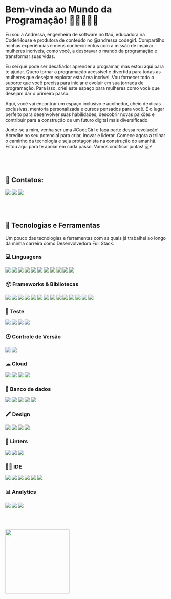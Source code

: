 # Bem-vinda ao Mundo da Programação! 🌟🚀👩🏼‍💻

Eu sou a Andressa, engenheira de software no Itaú, educadora na CoderHouse e produtora de conteúdo no @andressa.codegirl. Compartilho minhas experiências e meus conhecimentos com a missão de inspirar mulheres incríveis, como você, a desbravar o mundo da programação e transformar suas vidas.


Eu sei que pode ser desafiador aprender a programar, mas estou aqui para te ajudar. Quero tornar a programação acessível e divertida para todas as mulheres que desejam explorar esta área incrível. Vou fornecer todo o suporte que você precisa para iniciar e evoluir em sua jornada de programação. Para isso, criei este espaço para mulheres como você que desejam dar o primeiro passo.


Aqui, você vai encontrar um espaço inclusivo e acolhedor, cheio de dicas exclusivas, mentoria personalizada e cursos pensados para você. É o lugar perfeito para desenvolver suas habilidades, descobrir novas paixões e contribuir para a construção de um futuro digital mais diversificado.


Junte-se a mim, venha ser uma #CodeGirl e faça parte dessa revolução! Acredite no seu potencial para criar, inovar e liderar. Comece agora a trilhar o caminho da tecnologia e seja protagonista na construção do amanhã. Estou aqui para te apoiar em cada passo. Vamos codificar juntas! 💻⚡

<br><br>

## 📱 Contatos:
<div>
  <a href="https://instagram.com/andressa.codegirl" target="_blank"><img loading="lazy" src="https://img.shields.io/badge/-Instagram-%23E4405F?style=for-the-badge&logo=instagram&logoColor=white" target="_blank"></a>
  <a href = "mailto:andressa.pco@hotmail.com"><img loading="lazy" src="https://img.shields.io/badge/Microsoft_Outlook-0078D4?style=for-the-badge&logo=microsoft-outlook&logoColor=white" target="_blank"></a>
  <a href="https://www.linkedin.com/in/andressa-oliveira" target="_blank"><img loading="lazy" src="https://img.shields.io/badge/-LinkedIn-%230077B5?style=for-the-badge&logo=linkedin&logoColor=white" target="_blank"></a>   
</div>

<br>
<br>
<br>

## 🚀 Tecnologias e Ferramentas
Um pouco das tecnologias e ferramentas com as quais já trabalhei ao longo da minha carreira como Desenvolvedora Full Stack.

### 💻 Linguagens
<div>  
  <img loading="lazy" src="https://img.shields.io/badge/HTML5-E34F26?style=for-the-badge&logo=html5&logoColor=white">
  <img loading="lazy" src="https://img.shields.io/badge/CSS3-1572B6?style=for-the-badge&logo=css3&logoColor=white">
  <img loading="lazy" src="https://img.shields.io/badge/JavaScript-323330?style=for-the-badge&logo=javascript&logoColor=F7DF1E">
  <img loading="lazy" src="https://img.shields.io/badge/TypeScript-007ACC?style=for-the-badge&logo=typescript&logoColor=white">
  <img loading="lazy" src="https://img.shields.io/badge/java-%23ED8B00.svg?style=for-the-badge&logo=openjdk&logoColor=white">
  <img loading="lazy" src="https://img.shields.io/badge/C-00599C?style=for-the-badge&logo=c&logoColor=white">
  <img loading="lazy" src="https://img.shields.io/badge/C%23-239120?style=for-the-badge&logo=csharp&logoColor=white">
  <img loading="lazy" src="https://img.shields.io/badge/C%2B%2B-00599C?style=for-the-badge&logo=c%2B%2B&logoColor=white">
  <img loading="lazy" src="https://img.shields.io/badge/Python-FFD43B?style=for-the-badge&logo=python&logoColor=blue">
  <img loading="lazy" src="https://img.shields.io/badge/R-276DC3?style=for-the-badge&logo=r&logoColor=white">
  <img loading="lazy" src="https://img.shields.io/badge/json-5E5C5C?style=for-the-badge&logo=json&logoColor=white">  
</div>


### 📦 Frameworks & Bibliotecas
<div>  
  <img loading="lazy" src="https://img.shields.io/badge/Sass-CC6699?style=for-the-badge&logo=sass&logoColor=white">
  <img loading="lazy" src="https://img.shields.io/badge/React-20232A?style=for-the-badge&logo=react&logoColor=61DAFB">
  <img loading="lazy" src="https://img.shields.io/badge/Angular-DD0031?style=for-the-badge&logo=angular&logoColor=white">
  <img loading="lazy" src="https://img.shields.io/badge/AngularJS-E23237?style=for-the-badge&logo=angularjs&logoColor=white">
  <img loading="lazy" src="https://img.shields.io/badge/Bootstrap-563D7C?style=for-the-badge&logo=bootstrap&logoColor=white">
  <img loading="lazy" src="https://img.shields.io/badge/npm-CB3837?style=for-the-badge&logo=npm&logoColor=white">
  <img loading="lazy" src="https://img.shields.io/badge/.NET-512BD4?style=for-the-badge&logo=dotnet&logoColor=white">
  <img loading="lazy" src="https://img.shields.io/badge/Postman-FF6C37?style=for-the-badge&logo=Postman&logoColor=white">
  <img loading="lazy" src="https://img.shields.io/badge/shopify-8DB543?style=for-the-badge&logo=Shopify&logoColor=white"> 
  <img loading="lazy" src="https://img.shields.io/badge/Insomnia-5849be?style=for-the-badge&logo=Insomnia&logoColor=white">
  <img loading="lazy" src="https://img.shields.io/badge/Spring_Boot-F2F4F9?style=for-the-badge&logo=spring-boot">
  <img loading="lazy" src="https://img.shields.io/badge/Swagger-85EA2D?style=for-the-badge&logo=Swagger&logoColor=white">  
  <img loading="lazy" src="https://img.shields.io/badge/R-276DC3?style=for-the-badge&logo=r&logoColor=white">
  <img loading="lazy" src="https://img.shields.io/badge/Redux-593D88?style=for-the-badge&logo=redux&logoColor=white">
</div>

### 🧪 Teste
<div>  
  <img loading="lazy" src="https://img.shields.io/badge/Cypress-17202C?style=for-the-badge&logo=cypress&logoColor=white">
  <img loading="lazy" src="https://img.shields.io/badge/Jest-C21325?style=for-the-badge&logo=jest&logoColor=white">
  <img loading="lazy" src="https://img.shields.io/badge/Selenium-43B02A?style=for-the-badge&logo=Selenium&logoColor=white">
  <img loading="lazy" src="https://img.shields.io/badge/Cucumber-43B02A?style=for-the-badge&logo=cucumber&logoColor=white">
</div>

### 🕓 Controle de Versão
<div>
  <img loading="lazy" src="https://img.shields.io/badge/GIT-E44C30?style=for-the-badge&logo=git&logoColor=white">
  <img loading="lazy" src="https://img.shields.io/badge/github-%23121011.svg?style=for-the-badge&logo=github&logoColor=white">
  
</div>

### ☁ Cloud
<div>
  <img loading="lazy" src="https://img.shields.io/badge/Amazon_AWS-FF9900?style=for-the-badge&logo=amazonaws&logoColor=white">
  <img loading="lazy" src="https://img.shields.io/badge/Azure_DevOps-0078D7?style=for-the-badge&logo=azure-devops&logoColor=white">
  <img loading="lazy" src="https://img.shields.io/badge/Google_Cloud-4285F4?style=for-the-badge&logo=google-cloud&logoColor=white">
  <img loading="lazy" src="https://img.shields.io/badge/Vercel-000000?style=for-the-badge&logo=vercel&logoColor=white">
</div> 

### 🎲 Banco de dados
<div>
  <img loading="lazy" src="https://img.shields.io/badge/Amazon%20DynamoDB-4053D6?style=for-the-badge&logo=Amazon%20DynamoDB&logoColor=white">
  <img loading="lazy" src="https://img.shields.io/badge/Microsoft%20SQL%20Server-CC2927?style=for-the-badge&logo=microsoft%20sql%20server&logoColor=white">
  <img loading="lazy" src="https://img.shields.io/badge/MongoDB-4EA94B?style=for-the-badge&logo=mongodb&logoColor=white">
  <img loading="lazy" src="https://img.shields.io/badge/MySQL-005C84?style=for-the-badge&logo=mysql&logoColor=white">
  <img loading="lazy" src="https://img.shields.io/badge/redis-%23DD0031.svg?&style=for-the-badge&logo=redis&logoColor=white">
</div>

### 🖍 Design
<div>
  <img loading="lazy" src="https://img.shields.io/badge/Figma-F24E1E?style=for-the-badge&logo=figma&logoColor=white">
  <img loading="lazy" src="https://img.shields.io/badge/InVision-FF3366?style=for-the-badge&logo=InVision&logoColor=white">
  <img loading="lazy" src="https://img.shields.io/badge/Sketch-FFB387?style=for-the-badge&logo=sketch&logoColor=black">
  <img loading="lazy" src="https://img.shields.io/badge/Canva-%2300C4CC.svg?&style=for-the-badge&logo=Canva&logoColor=white">
</div>

### 🧐 Linters
<div>  
  <img loading="lazy" src="https://img.shields.io/badge/eslint-3A33D1?style=for-the-badge&logo=eslint&logoColor=white">
  <img loading="lazy" src="https://img.shields.io/badge/prettier-1A2C34?style=for-the-badge&logo=prettier&logoColor=F7BA3E">
  <img loading="lazy" src="https://img.shields.io/badge/SonarLint-CB2029?style=for-the-badge&logo=sonarlint&logoColor=white">
</div>


### 👩‍💻 IDE
<div>
  <img loading="lazy" src="https://img.shields.io/badge/Eclipse-2C2255?style=for-the-badge&logo=eclipse&logoColor=white">
  <img loading="lazy" src="https://img.shields.io/badge/IntelliJ_IDEA-000000.svg?style=for-the-badge&logo=intellij-idea&logoColor=white">
  <img loading="lazy" src="https://img.shields.io/badge/VSCode-0078D4?style=for-the-badge&logo=visual%20studio%20code&logoColor=white">
  <img loading="lazy" src="https://img.shields.io/badge/Visual_Studio-5C2D91?style=for-the-badge&logo=visual%20studio&logoColor=white">
  <img loading="lazy" src="https://img.shields.io/badge/Colab-F9AB00?style=for-the-badge&logo=googlecolab&color=525252">
  <img loading="lazy" src="https://img.shields.io/badge/RStudio-75AADB?style=for-the-badge&logo=RStudio&logoColor=white">
</div>

### 📊 Analytics
<div>
  <img loading="lazy" src="https://img.shields.io/badge/Sonarqube-5190cf?style=for-the-badge&logo=sonarqube&logoColor=white">
  <img loading="lazy" src="https://img.shields.io/badge/Google%20Analytics-E37400?style=for-the-badge&logo=google%20analytics&logoColor=white">
  <img loading="lazy" src="https://img.shields.io/badge/hotjar-FD3A5C?style=for-the-badge&logo=hotjar&logoColor=white">
</div>

<br><br><br>
<img src="https://codegirl.dev.br/images/COLOR_LOGO.png" width="200px">

